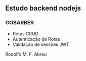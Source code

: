 ## Estudo backend nodejs

### GOBARBER

- Rotas CRUD
- Autenticação de Rotas
- Validação de sessões JWT


Rodolfo M. F. Abreu
